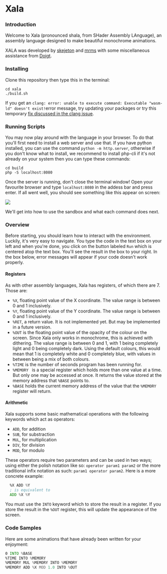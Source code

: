 # Xala
### Introduction
Welcome to Xala (pronounced shala, from SHader Assembly LAnguage), an assembly language designed to make beautiful monochrome animations.

XALA was developed by [skejeton](https://github.com/skejeton) and [mrms](https://github.com/marekmaskarinec) with some miscellaneous assistance from [Doigt](https://github.com/RealDoigt).

### Installing
Clone this repository then type this in the terminal:
```shell
cd xala
./build.sh
```
If you get an `clang: error: unable to execute command: Executable "wasm-ld" doesn't exist!`error message, try updating your packages or try this temporary [fix discussed in the clang issue](https://github.com/actions/virtual-environments/issues/5366).

### Running Scripts

You may now play around with the language in your browser. To do that you'll first need to install a web server and use that. If you have python installed, you can use the command `python -m http.server`, otherwise if you don't know what to install, we recommend to install php-cli if it's not already on your system then you can type these commands:
```shell
cd build
php -S localhost:8080
```

Once the server is running, don't close the terminal window! Open your favourite browser and type `localhost:8080` in the addess bar and press enter. If all went well, you should see something like this appear on screen:

![](https://i.imgur.com/AQ68y2E.png)

We'll get into how to use the sandbox and what each command does next.

### Overview

Before starting, you should learn how to interact with the environment. Luckily, it's very easy to navigate. You type the code in the text box on your left and when you're done, you click on the button labeled `Run` which is centered atop the text box. You'll see the result in the box to your right. In the box below, error messages will appear if your code doesn't work properly.

#### Registers
As with other assembly languages, Xala has registers, of which there are 7. Those are:

* `%X`, floating point value of the X coordinate. The value range is between 0 and 1 inclusively.
* `%Y`, floating point value of the Y coordinate. The value range is between 0 and 1 inclusively.
* `%RET`, a return value. It is not implemented yet. But may be implemented in a future version.
* `%OUT` is the floating point value of the opacity of the colour on the screen. Since Xala only works in monochrome, this is achieved with dithering. The value range is between 0 and 1, with 1 being completely light and 0 being completely dark. Using the default colours, this would mean that 1 is completely white and 0 completely blue, with values in between being a mix of both colours.
* `%TIME` is the number of seconds program has been running for.
* `%MEMORY ` is a special register which holds more than one value at a time. But only one may be accessed at once. It returns the value stored at the memory address that `%BASE` points to.
* `%BASE` holds the current memory address of the value that the `%MEMORY` register will return.

#### Arithmetic
Xala supports some basic mathematical operations with the following keywords which act as operators:

* `ADD`, for addition
* `SUB`, for substraction
* `MUL`, for multiplication
* `DIV`, for division
* `MOD`, for modulo

These operators require two parameters and can be used in two ways; using either the polish notation like so: `operator param1 param2` or the more traditional infix notation as such: `param1 operator param2`. Here is a more concrete example:
```asm
  %X ADD %Y
  ; is equivalent to
  ADD %X %Y
```
You must use the `INTO` keyword which to store the result in a register. If you store the result in the `%OUT` register, this will update the appearance of the screen.

### Code Samples
Here are some animations that have already been written for your enjoyment:
```asm
0 INTO %BASE
%TIME INTO %MEMORY
%MEMORY MUL %MEMORY INTO %MEMORY
%MEMORY ADD %X MOD 1.0 INTO %OUT
```
